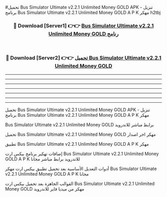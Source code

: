 #تحميل Bus Simulator Ultimate v2.2.1 Unlimited Money GOLD  APK - تنزيل برنامج Bus Simulator Ultimate v2.2.1 Unlimited Money GOLD  A P K مهكر h2tbj 



<div align="center">
<h3>🔴 Download [Server1] 👉👉 <a href="https://apkdownload10.web.app/?title=Bus Simulator Ultimate v2.2.1 Unlimited Money GOLD ">Bus Simulator Ultimate v2.2.1 Unlimited Money GOLD  رنامج</a></h3><br>

<h3>🔴 Download [Server2] 👉👉 <a href="https://apkdownload10.web.app/?title=Bus Simulator Ultimate v2.2.1 Unlimited Money GOLD ">تحميل Bus Simulator Ultimate v2.2.1 Unlimited Money GOLD  </a></h3>
</div>


----------------------------------------------------------

----------------------------------------------------------

----------------------------------------------------------

----------------------------------------------------------

----------------------------------------------------------

----------------------------------------------------------

----------------------------------------------------------

تحميل Bus Simulator Ultimate v2.2.1 Unlimited Money GOLD  APK - تنزيل برنامج Bus Simulator Ultimate v2.2.1 Unlimited Money GOLD  A P K مهكر

Bus Simulator Ultimate v2.2.1 Unlimited Money GOLD  برابط مباشر للاندرويد

تحميل Bus Simulator Ultimate v2.2.1 Unlimited Money GOLD  مهكر اخر اصدار

تطبيق Bus Simulator Ultimate v2.2.1 Unlimited Money GOLD  A P K مهكر

إضافات تهكير برنامج بيكس ارت Bus Simulator Ultimate v2.2.1 Unlimited Money GOLD  A P K للاندرويد برابط مباشر مجانا

أدوات التعديل الأساسية بعد تحميل تطبيق بيكس ارت مهكر Bus Simulator Ultimate v2.2.1 Unlimited Money GOLD  A P K مجانا

القوالب الجاهزة بعد تحميل بيكس ارت Bus Simulator Ultimate v2.2.1 Unlimited Money GOLD  مهكر من ميديا فاير للاندرويد


